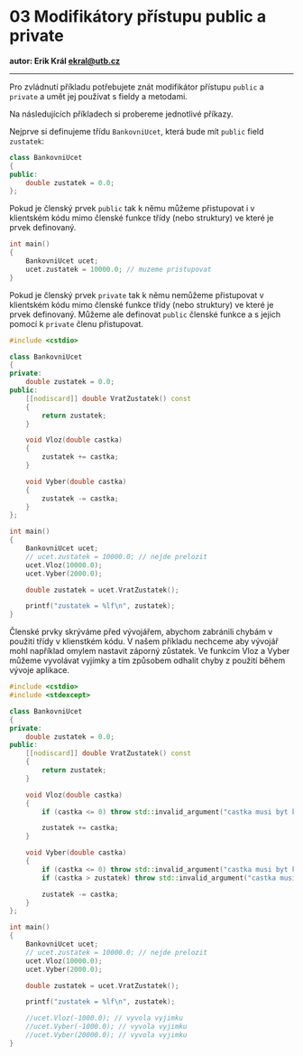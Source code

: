 # 03 Modifikátory přístupu public a private

**autor: Erik Král ekral@utb.cz**

---

Pro zvládnutí příkladu potřebujete znát modifikátor přístupu `public` a `private` a umět jej používat s fieldy a metodami.

Na následujících příkladech si probereme jednotlivé příkazy. 

Nejprve si definujeme třídu `BankovniUcet`, která bude mít `public` field `zustatek`:

```c++
class BankovniUcet
{
public:
    double zustatek = 0.0;
};
```

Pokud je členský prvek `public` tak k němu můžeme přistupovat i v klientském kódu mimo členské funkce třídy (nebo struktury) ve které je prvek definovaný.

```c++
int main()
{
    BankovniUcet ucet;
    ucet.zustatek = 10000.0; // muzeme pristupovat
}
```

Pokud je členský prvek `private` tak k němu nemůžeme přistupovat v klientském kódu mimo členské funkce třídy (nebo struktury) ve které je prvek definovaný. Můžeme ale definovat `public` členské funkce a s jejich pomocí k `private` členu přistupovat.

```c++
#include <cstdio>

class BankovniUcet
{
private:
    double zustatek = 0.0;
public:
    [[nodiscard]] double VratZustatek() const
    {
        return zustatek;
    }

    void Vloz(double castka)
    {
        zustatek += castka;
    }

    void Vyber(double castka)
    {
        zustatek -= castka;
    }
};

int main()
{
    BankovniUcet ucet;
    // ucet.zustatek = 10000.0; // nejde prelozit
    ucet.Vloz(10000.0);
    ucet.Vyber(2000.0);

    double zustatek = ucet.VratZustatek();

    printf("zustatek = %lf\n", zustatek);
}
```

Členské prvky skrýváme před vývojářem, abychom zabránili chybám v použití třídy v klienstkém kódu. V našem příkladu nechceme aby vývojář mohl například omylem nastavit záporný zůstatek. Ve funkcím Vloz a Vyber můžeme vyvolávat vyjímky a tím způsobem odhalit chyby z použití během vývoje aplikace.

```c++
#include <cstdio>
#include <stdexcept>

class BankovniUcet
{
private:
    double zustatek = 0.0;
public:
    [[nodiscard]] double VratZustatek() const
    {
        return zustatek;
    }

    void Vloz(double castka)
    {
        if (castka <= 0) throw std::invalid_argument("castka musi byt kladne cislo");

        zustatek += castka;
    }

    void Vyber(double castka)
    {
        if (castka <= 0) throw std::invalid_argument("castka musi byt kladne cislo");
        if (castka > zustatek) throw std::invalid_argument("castka musí být mensi nez zustatek");

        zustatek -= castka;
    }
};

int main()
{
    BankovniUcet ucet;
    // ucet.zustatek = 10000.0; // nejde prelozit
    ucet.Vloz(10000.0);
    ucet.Vyber(2000.0);

    double zustatek = ucet.VratZustatek();

    printf("zustatek = %lf\n", zustatek);

    //ucet.Vloz(-1000.0); // vyvola vyjimku
    //ucet.Vyber(-1000.0); // vyvola vyjimku
    //ucet.Vyber(20000.0); // vyvola vyjimku
}
```